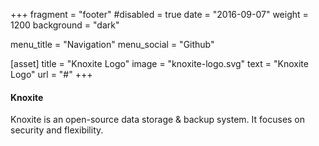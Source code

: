 +++
fragment = "footer"
#disabled = true
date = "2016-09-07"
weight = 1200
background = "dark"

menu_title = "Navigation"
menu_social = "Github"

[asset]
  title = "Knoxite Logo"
  image = "knoxite-logo.svg"
  text = "Knoxite Logo"
  url = "#"
+++

#### Knoxite

Knoxite is an open-source data storage & backup system. It focuses on security and flexibility.
